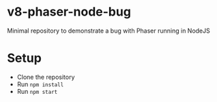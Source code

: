 # v8-phaser-node-bug
Minimal repository to demonstrate a bug with Phaser running in NodeJS

# Setup
- Clone the repository
- Run `npm install`
- Run `npm start`
